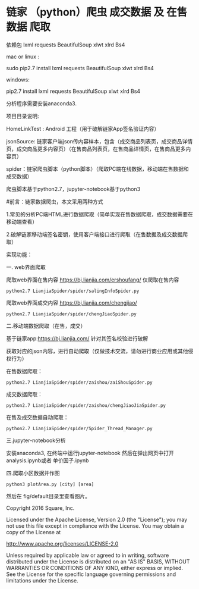 # 链家 （python）爬虫  成交数据 及 在售数据 爬取

依赖包 lxml requests BeautifulSoup xlwt xlrd Bs4

mac or linux :

sudo pip2.7 install lxml requests BeautifulSoup xlwt xlrd Bs4

windows:

pip2.7 install lxml requests BeautifulSoup xlwt xlrd Bs4

分析程序需要安装anaconda3.

项目目录说明:

HomeLinkTest : Android 工程（用于破解链家App签名验证内容）

jsonSource: 链家客户端json传内容样本，包含（成交商品列表页，成交商品详情页，成交商品更多内容页）（在售商品列表页，在售商品详情页，在售商品更多内容页）

spider：链家爬虫脚本（python脚本）（爬取PC端在线数据，移动端在售数据和成交数据）

爬虫脚本基于python2.7，jupyter-notebook基于python3

#前言：链家数据爬虫，本文采用两种方式

1.常见的分析PC端HTML进行数据爬取（简单实现在售数据爬取，成交数据需要在移动端查看）

2.破解链家移动端签名密钥，使用客户端接口进行爬取（在售数据及成交数据爬取）

实现功能：

一. web界面爬取

爬取web界面在售内容 https://bj.lianjia.com/ershoufang/ 仅爬取在售内容

```
python2.7 LianjiaSpider/spider/salingInfoSpider.py

```

爬取web界面成交内容 https://bj.lianjia.com/chengjiao/

```
python2.7 LianjiaSpider/spider/chengJiaoSpider.py

```

二.移动端数据爬取（在售，成交）

基于链家app:https://bj.lianjia.com/ 针对其签名校验进行破解

获取对应的json内容，进行自动爬取（仅做技术交流，请勿进行商业应用或其他侵权行为）

在售数据爬取：
```
python2.7 LianjiaSpider/spider/zaishou/zaiShouSpider.py
```
成交数据爬取：
```
python2.7 LianjiaSpider/spider/zaishou/chengJiaoJiaSpider.py
```


在售及成交数据自动爬取：
```
python2.7 LianjiaSpider/spider/Spider_Thread_Manager.py
```

三.jupyter-notebook分析

安装anaconda3, 在终端中运行jupyter-notebook 然后在弹出网页中打开analysis.ipynb或者 单价因子.ipynb

四.爬取小区数据并作图

```
python3 plotArea.py [city] [area]
```

然后在 fig/default目录里查看图片。

Copyright 2016 Square, Inc.

Licensed under the Apache License, Version 2.0 (the "License");
you may not use this file except in compliance with the License.
You may obtain a copy of the License at

   http://www.apache.org/licenses/LICENSE-2.0

Unless required by applicable law or agreed to in writing, software
distributed under the License is distributed on an "AS IS" BASIS,
WITHOUT WARRANTIES OR CONDITIONS OF ANY KIND, either express or implied.
See the License for the specific language governing permissions and
limitations under the License.
